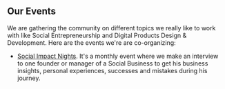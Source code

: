 ## Our Events

We are gathering the community on different topics we really like to work with like Social Entrepreneurship and Digital Products Design & Development. Here are the events we're are co-organizing:

- [Social Impact Nights](https://www.facebook.com/socialimpactnights/). It's a monthly event where we make an interview to one founder or manager of a Social Business to get his business insights, personal experiences, successes and mistakes during his journey.

